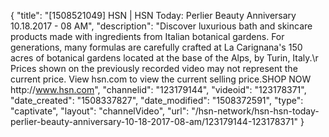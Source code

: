 {
    "title": "[1508521049] HSN | HSN Today: Perlier Beauty Anniversary 10.18.2017 - 08 AM",
    "description": "Discover luxurious bath and skincare products made with ingredients from Italian botanical gardens. For generations, many formulas are carefully crafted at La Carignana's 150 acres of botanical gardens located at the base of the Alps, by Turin, Italy.\r Prices shown on the previously recorded video may not represent the current price.  View hsn.com to view the current selling price.SHOP NOW http:\/\/www.hsn.com",
    "channelid": "123179144",
    "videoid": "123178371",
    "date_created": "1508337827",
    "date_modified": "1508372591",
    "type": "captivate",
    "layout": "channelVideo",
    "url": "\/hsn-network\/hsn-hsn-today-perlier-beauty-anniversary-10-18-2017-08-am\/123179144-123178371"
}